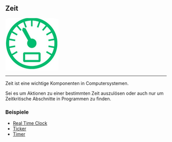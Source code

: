 Zeit
----

![](../images/Time.png)

- - -

Zeit ist eine wichtige Komponenten in Computersystemen.

Sei es um Aktionen zu einer bestimmten Zeit auszulösen oder auch nur um Zeitkritische Abschnitte in Programmen zu finden.

### Beispiele

* [Real Time Clock](RTC/)
* [Ticker](Ticker/)
* [Timer](Timer/)